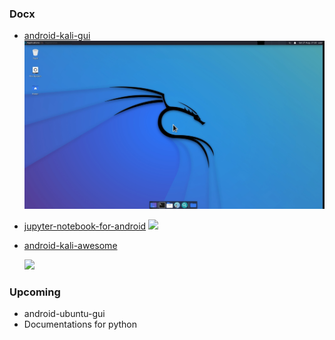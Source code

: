 ### Docx

* [android-kali-gui](https://github.com/strangecode4u/Docx/tree/main/android-kali-gui#hello-world-)
  <img src="android-kali-gui/assets/kali-linux.jpg">

* [jupyter-notebook-for-android](https://github.com/strangecode4u/Docx/tree/main/jupyter-notebook-for-android#hello-world-)
  <img src="https://github.com/strangecode4u/Docx/blob/21ad2a162bd73325f62880567d8bdd7ccb3b8ac3/jupyter-notebook-for-android/screenshot.jpeg">

* [android-kali-awesome](https://github.com/strangecode4u/Docx/tree/main/android-kali-awesome#hello-world-)

  <img src="https://github.com/strangecode4u/Docx/blob/f6fa24e3cda8d95ffb5ff19670ebf0897618e4ef/android-kali-awesome/assets/awesome-wm.png">

### Upcoming
* android-ubuntu-gui
* Documentations for python
